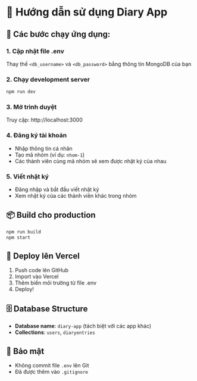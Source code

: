 # 📝 Hướng dẫn sử dụng Diary App

## 🚀 Các bước chạy ứng dụng:

### 1. Cập nhật file .env
Thay thế `<db_username>` và `<db_password>` bằng thông tin MongoDB của bạn

### 2. Chạy development server
```bash
npm run dev
```

### 3. Mở trình duyệt
Truy cập: http://localhost:3000

### 4. Đăng ký tài khoản
- Nhập thông tin cá nhân
- Tạo mã nhóm (ví dụ: `nhom-1`)
- Các thành viên cùng mã nhóm sẽ xem được nhật ký của nhau

### 5. Viết nhật ký
- Đăng nhập và bắt đầu viết nhật ký
- Xem nhật ký của các thành viên khác trong nhóm

## 📦 Build cho production
```bash
npm run build
npm start
```

## 🚀 Deploy lên Vercel
1. Push code lên GitHub
2. Import vào Vercel
3. Thêm biến môi trường từ file .env
4. Deploy!

## 🗄️ Database Structure
- **Database name**: `diary-app` (tách biệt với các app khác)
- **Collections**: `users`, `diaryentries`

## 🔐 Bảo mật
- Không commit file `.env` lên Git
- Đã được thêm vào `.gitignore`
